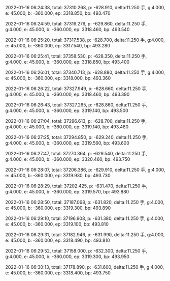 2022-01-16 06:24:38, total: 37310.268, p: -628.910, delta:11.250 手, g:4.000, e: 45.000, b: -360.000, ep: 3318.850, bp: 493.470

2022-01-16 06:24:59, total: 37316.276, p: -629.860, delta:11.250 手, g:4.000, e: 45.000, b: -360.000, ep: 3318.460, bp: 493.540

2022-01-16 06:25:20, total: 37317.538, p: -628.700, delta:11.250 手, g:4.000, e: 45.000, b: -360.000, ep: 3317.540, bp: 493.280

2022-01-16 06:25:41, total: 37358.530, p: -628.350, delta:11.250 手, g:4.000, e: 45.000, b: -360.000, ep: 3318.850, bp: 493.400

2022-01-16 06:26:01, total: 37340.713, p: -628.880, delta:11.250 手, g:4.000, e: 45.000, b: -360.000, ep: 3318.000, bp: 493.360

2022-01-16 06:26:22, total: 37327.949, p: -628.660, delta:11.250 手, g:4.000, e: 45.000, b: -360.000, ep: 3318.460, bp: 493.390

2022-01-16 06:26:43, total: 37327.265, p: -628.860, delta:11.250 手, g:4.000, e: 45.000, b: -360.000, ep: 3319.140, bp: 493.500

2022-01-16 06:27:04, total: 37296.613, p: -628.700, delta:11.250 手, g:4.000, e: 45.000, b: -360.000, ep: 3319.140, bp: 493.480

2022-01-16 06:27:25, total: 37294.850, p: -629.240, delta:11.250 手, g:4.000, e: 45.000, b: -360.000, ep: 3319.560, bp: 493.600

2022-01-16 06:27:47, total: 37270.364, p: -629.540, delta:11.250 手, g:4.000, e: 45.000, b: -360.000, ep: 3320.460, bp: 493.750

2022-01-16 06:28:07, total: 37206.386, p: -629.910, delta:11.250 手, g:4.000, e: 45.000, b: -360.000, ep: 3319.930, bp: 493.730

2022-01-16 06:28:29, total: 37202.425, p: -631.470, delta:11.250 手, g:4.000, e: 45.000, b: -360.000, ep: 3319.570, bp: 493.880

2022-01-16 06:28:50, total: 37187.068, p: -631.820, delta:11.250 手, g:4.000, e: 45.000, b: -360.000, ep: 3319.300, bp: 493.890

2022-01-16 06:29:10, total: 37196.908, p: -631.380, delta:11.250 手, g:4.000, e: 45.000, b: -360.000, ep: 3319.100, bp: 493.810

2022-01-16 06:29:31, total: 37182.946, p: -631.990, delta:11.250 手, g:4.000, e: 45.000, b: -360.000, ep: 3318.490, bp: 493.810

2022-01-16 06:29:52, total: 37158.000, p: -632.300, delta:11.250 手, g:4.000, e: 45.000, b: -360.000, ep: 3319.300, bp: 493.950

2022-01-16 06:30:13, total: 37178.890, p: -631.600, delta:11.250 手, g:4.000, e: 45.000, b: -360.000, ep: 3318.400, bp: 493.750